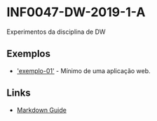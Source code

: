 # INF0047-DW-2019-1-A

Experimentos da disciplina de DW

## Exemplos

* ['exemplo-01'](exemplo-01/README.md) - Mínimo de uma aplicação web.

## Links

* [Markdown Guide](https://www.markdownguide.org/)